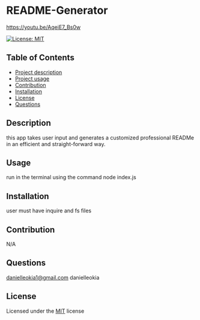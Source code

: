 
  # README-Generator
  https://youtu.be/AqeiE7_Bs0w

[![License: MIT](https://img.shields.io/badge/License-MIT-yellow.svg)](https://opensource.org/licenses/MIT)

  ## Table of Contents
  - [Project description](#description)
  - [Project usage](#usage)
  - [Contribution](#contribution)
  - [Installation](#installation)
  - [License](#license)
  - [Questions](#questions)

  ## Description
  this app takes user input and generates a customized professional READMe in an efficient and straight-forward way.

  ## Usage
  run in the terminal using the command node index.js

  ## Installation
  user must have inquire and fs files

  ## Contribution
  N/A

  ## Questions
  danielleokia1@gmail.com
  danielleokia

  ## License
  Licensed under the [MIT](https://choosealicense.com/licenses/mit/) license


